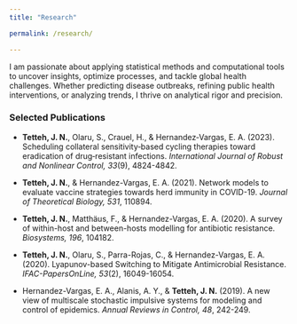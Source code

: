 ```yaml
---
title: "Research"

permalink: /research/

---
```


I am passionate about applying statistical methods and computational tools to uncover insights, optimize processes, and tackle global health challenges. Whether predicting disease outbreaks, refining public health interventions, or analyzing trends, I thrive on analytical rigor and precision.

### Selected Publications

- **Tetteh, J. N.**, Olaru, S., Crauel, H., & Hernandez‐Vargas, E. A. (2023). Scheduling collateral sensitivity‐based cycling therapies toward eradication of drug‐resistant infections. *International Journal of Robust and Nonlinear Control, 33*(9), 4824-4842.
    
- **Tetteh, J. N.**, & Hernandez-Vargas, E. A. (2021). Network models to evaluate vaccine strategies towards herd immunity in COVID-19. *Journal of Theoretical Biology, 531*, 110894.
    
- **Tetteh, J. N.**, Matthäus, F., & Hernandez-Vargas, E. A. (2020). A survey of within-host and between-hosts modelling for antibiotic resistance. *Biosystems, 196*, 104182.
  
- **Tetteh, J. N.**, Olaru, S., Parra-Rojas, C., & Hernandez-Vargas, E. A. (2020). Lyapunov-based Switching to Mitigate Antimicrobial Resistance. *IFAC-PapersOnLine, 53*(2), 16049-16054.
    
- Hernandez-Vargas, E. A., Alanis, A. Y., & **Tetteh, J. N.** (2019). A new view of multiscale stochastic impulsive systems for modeling and control of epidemics. *Annual Reviews in Control, 48*, 242-249.
